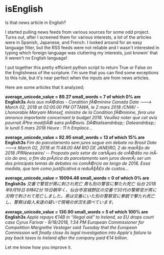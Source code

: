 # isEnglish
Is that news article in English?

I started pulling news feeds from various sources for some odd project. Turns out, after I screened them for various interests, a lot of the articles were in Spanish, Japanese, and French. I looked around for an easy language filter, but the RSS feeds were not reliable and I wasn't interested in typing which foreign language was cluttering my interests, just knowin' that it weren't no English language!

I put together this pretty efficient python script to return True or False on the Englishness of the scripture. I'm sure that you can find some exceptions to this rule, but it's near perfect when the inputs are from news articles. 

Here are some articles that it analyzed;


**average_unicode_value = 89.27    small_words = 7 of which 0% are English3s**
*Avis aux mÃ©dias - Condition fÃ©minine Canada
Date ---> March 02, 2018 at 02:00.00 PM
OTTAWA, le 2 mars 2018 /CNW/ - Lhonorable Maryam Monsef, ministre de la Condition fÃ©minine, fera une annonce importante concernant le budget 2018.  Veuillez noter que cet avis pourrait Ãªtre modifiÃ© sans prÃ©avis.  DÃ©tailsandnbsp;:  Dateandnbsp;: le lundi 5 mars 2018  Heure : 11 h  Emplace...*

**average_unicode_value = 92.95    small_words = 13 of which 15% are English3s**
*Fim do parcelamento sem juros segue em debate no Brasil
Date ---> March 02, 2018 at 11:48.00 AM
RIO DE JANEIRO, 2 de marÃ§o de 2018 /PRNewswire/ -- Proposto pelo setor de cartÃµes de crÃ©dito no inÃ­cio do ano, o fim da prÃ¡tica do parcelamento sem juros deverÃ¡ ser um dos principais temas de debates no comÃ©rcio ao longo de 2018. Essa medida, que tem como justificativa a reduÃ§Ã£o de custos...*

**average_unicode_value = 19094.48    small_words = 0 of which 0% are English3s**
*交番で警官が男に刺され死亡 男も別の警官に撃たれ死亡 仙台
2018年9月19日 8時42分
19日朝早く、仙台市宮城野区の交番で30代の警察官が男に刃物で刺されて死亡しました。男は交番にいた別の警察官に拳銃で撃たれ死亡し、警察は殺人未遂の疑いで現場の状況を調べています。*

**average_unicode_value = 130.90    small_words = 5 of which 100% are English3s**
*Apple repays €14B in “illegal aid” to Ireland, so EU drops court case
Cyrus Farivar - 9/18/2018, 1:34 PM
European Commissioner for Competition Margrethe Vestager said Tuesday that the European Commission will finally close its legal investigation into Apple's failure to pay back taxes to Ireland after the company paid €14 billion.*



Let me know how you improve it. 


